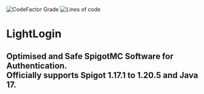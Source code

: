 ![CodeFactor Grade](https://img.shields.io/codefactor/grade/github/CMarcoo/LightLogin)
![Lines of code](https://img.shields.io/tokei/lines/github/CMarcoo/LightLogin)
<br>
# LightLogin
Optimised and Safe SpigotMC Software for Authentication. <br>
Officially supports Spigot 1.17.1 to 1.20.5 and Java 17.
---